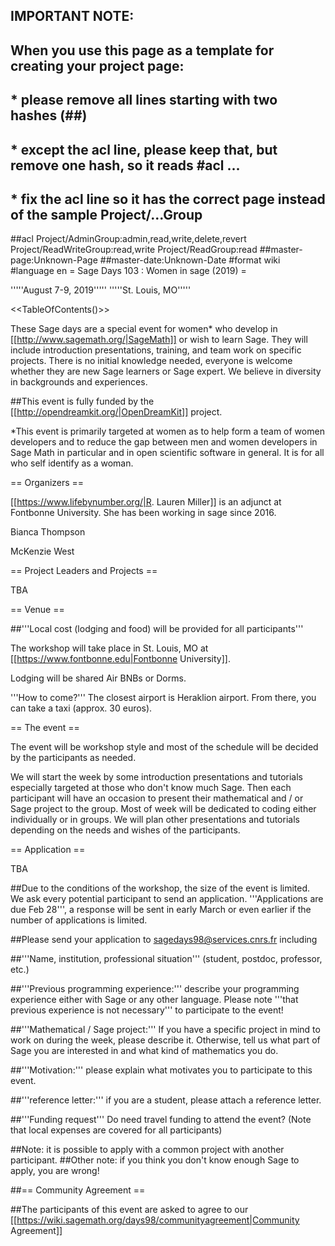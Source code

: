 ## IMPORTANT NOTE:
## When you use this page as a template for creating your project page:
##  * please remove all lines starting with two hashes (##)
##  * except the acl line, please keep that, but remove one hash, so it reads #acl ...
##  * fix the acl line so it has the correct page instead of the sample Project/...Group
##acl Project/AdminGroup:admin,read,write,delete,revert Project/ReadWriteGroup:read,write Project/ReadGroup:read
##master-page:Unknown-Page
##master-date:Unknown-Date
#format wiki
#language en
= Sage Days 103 : Women in sage (2019) =

'''''August 7-9, 2019'''''
'''''St. Louis, MO'''''

<<TableOfContents()>>

These Sage days are a special event for women* who develop in [[http://www.sagemath.org/|SageMath]] or wish to learn Sage. They will include introduction presentations, training,  and team work on
specific projects. There is no initial knowledge needed, everyone is welcome whether they are new Sage learners or Sage expert. We believe in diversity in backgrounds and experiences.

##This event is fully funded by the [[http://opendreamkit.org/|OpenDreamKit]] project.

*This event is primarily targeted at women as to help form a team of women developers and to reduce the gap between men and women developers in Sage Math in particular and in open scientific software in general. It is for all who self identify as a woman.

== Organizers ==

[[https://www.lifebynumber.org/|R. Lauren Miller]] is an adjunct at Fontbonne University. She has been working in sage since 2016.

Bianca Thompson

McKenzie West

== Project Leaders and Projects ==

TBA


== Venue ==

##'''Local cost (lodging and food) will be provided for all participants'''

The workshop will take place in St. Louis, MO at [[https://www.fontbonne.edu|Fontbonne University]]. 

Lodging will be shared Air BNBs or Dorms.

'''How to come?''' The closest airport is Heraklion airport. From there, you can take a taxi (approx. 30 euros).

== The event ==

The event will be workshop style and most of the schedule will be decided by the participants as needed.

We will start the week by some introduction presentations and tutorials especially targeted at those who don't know much Sage. Then each participant will have an occasion to present their mathematical and / or Sage project to the group. Most of week will be dedicated to coding either individually or in groups. We will plan other presentations and tutorials depending on the needs and wishes of the participants.

== Application ==

TBA

##Due to the conditions of the workshop, the size of the event is limited. We ask every potential participant to send an application. '''Applications are due Feb 28''', a response will be sent in early March or even earlier if the number of applications is limited.

##Please send your application to sagedays98@services.cnrs.fr including

##'''Name, institution, professional situation''' (student, postdoc, professor, etc.)

##'''Previous programming experience:''' describe your programming experience either with Sage or any other language. Please note '''that previous
experience is not necessary''' to participate to the event!

##'''Mathematical / Sage project:''' If you have a specific project in mind to work on during the week, please describe it. Otherwise, tell us what part
of Sage you are interested in and what kind of mathematics you do.

##'''Motivation:''' please explain what motivates you to participate to this event.

##'''reference letter:''' if you are a student, please attach a reference letter.

##'''Funding request''' Do need travel funding to attend the event? (Note that local expenses are covered for all participants)

##Note: it is possible to apply with a common project with another participant.
##Other note: if you think you don't know enough Sage to apply, you are wrong!

##== Community Agreement ==

##The participants of this event are asked to agree to our [[https://wiki.sagemath.org/days98/communityagreement|Community Agreement]]
